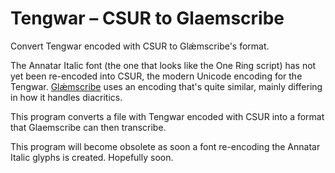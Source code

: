 # Tengwar – CSUR to Glaemscribe
Convert Tengwar encoded with CSUR to Glǽmscribe's format.

The Annatar Italic font (the one that looks like the One Ring script) has not yet been re-encoded into CSUR, the modern Unicode encoding for the Tengwar. [Glǽmscribe](https://glaemscrafu.jrrvf.com/english/glaemscribe.html) uses an encoding that's quite similar, mainly differing in how it handles diacritics.

This program converts a file with Tengwar encoded with CSUR into a format that Glaemscribe can then transcribe.

This program will become obsolete as soon a font re-encoding the Annatar Italic glyphs is created. Hopefully soon.
